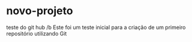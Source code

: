 # novo-projeto
teste do git hub /b
Este foi um teste inicial para a criação de um primeiro repositório utilizando Git

